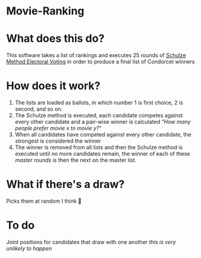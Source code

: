 # Movie-Ranking

# What does this do?
This software takes a list of rankings and executes 25 rounds of [Schulze Method Electoral Voting](https://en.wikipedia.org/wiki/Schulze_method) in order to produce a final list of Condorcet winners

# How does it work?
1. The lists are loaded as ballots, in which number 1 is first choice, 2 is second, and so on.
2. The Schulze method is executed, each candidate competes against every other candidate and a pair-wise winner is calculated
*"How many people prefer movie x to movie y?"*
3. When all candidates have competed against every other candidate, the strongest is considered the winner
4. The winner is removed from all lists and then the Schulze method is executed until no more candidates remain, the winner of each of these *master rounds* is then the next on the master list.

# What if there's a draw?
Picks them at random I think 👀

# To do
Joint positions for candidates that draw with one another
*this is very unlikely to happen*

